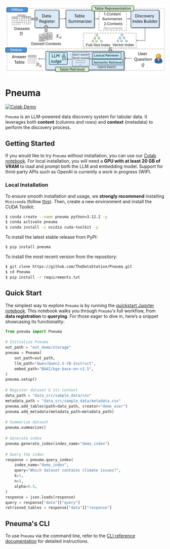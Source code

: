 ![pneuma-banner](pneuma/pneuma-architecture.png)

# Pneuma
[![Colab Demo](https://colab.research.google.com/assets/colab-badge.svg)](https://colab.research.google.com/github/TheDataStation/Pneuma/blob/main/quickstart.ipynb)

`Pneuma` is an LLM-powered data discovery system for tabular data. It leverages both **content** (columns and rows) and **context** (metadata) to perform the discovery process. 


## Getting Started

If you would like to try `Pneuma` without installation, you can use our [Colab notebook](https://colab.research.google.com/github/TheDataStation/Pneuma/blob/main/quickstart.ipynb). For local installation, you will need a **GPU with at least 20 GB of VRAM** to load and prompt both the LLM and embedding model. Support for third-party APIs such as OpenAI is currently a work in progress (WIP).

### Local Installation

To ensure smooth installation and usage, we **strongly recommend** installing `Miniconda` (follow [this](https://docs.anaconda.com/miniconda/install/)). Then, create a new environment and install the CUDA Toolkit:

```bash
$ conda create --name pneuma python=3.12.2 -y
$ conda activate pneuma
$ conda install -c nvidia cuda-toolkit -y
```

To install the latest stable release from PyPI:

```bash
$ pip install pneuma
```

To install the most recent version from the repository:

```bash
$ git clone https://github.com/TheDataStation/Pneuma.git
$ cd Pneuma
$ pip install -r requirements.txt
```

## Quick Start

The simplest way to explore `Pneuma` is by running the [quickstart Jupyter notebook](quickstart.ipynb). This notebook walks you through `Pneuma`'s full workflow, from **data registration** to **querying**. For those eager to dive in, here’s a snippet showcasing its functionality:

```python
from pneuma import Pneuma

# Initialize Pneuma
out_path = "out_demo/storage"
pneuma = Pneuma(
    out_path=out_path,
    llm_path="Qwen/Qwen2.5-7B-Instruct",
    embed_path="BAAI/bge-base-en-v1.5",
)
pneuma.setup()

# Register dataset & its context
data_path = "data_src/sample_data/csv"
metadata_path = "data_src/sample_data/metadata.csv"
pneuma.add_tables(path=data_path, creator="demo_user")
pneuma.add_metadata(metadata_path=metadata_path)

# Summarize dataset
pneuma.summarize()

# Generate index
pneuma.generate_index(index_name="demo_index")

# Query the index
response = pneuma.query_index(
    index_name="demo_index",
    query="Which dataset contains climate issues?",
    k=1,
    n=5,
    alpha=0.5,
)
response = json.loads(response)
query = response["data"]["query"]
retrieved_tables = response["data"]["response"]
```

## Pneuma's CLI

To use `Pneuma` via the command line, refer to the [CLI reference documentation](pneuma/cli.md) for detailed instructions.

